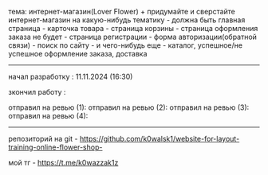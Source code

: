 тема: интернет-магазин(Lover Flower)
		+	придумайте и сверстайте интернет-магазин на какую-нибудь тематику
		-	должна быть главная страница
		-	карточка товара
		-	страница корзины
		-	страница оформления заказа
	     не будет - страница регистрации
		-	форма авторизации(обратной связи)
		-	поиск по сайту
		-	и чего-нибудь еще - каталог, успешное/не успешное оформление заказа, доставка
___________________________________________________________________________________________________________________________
начал разработку : 11.11.2024 (16:30)

зкончил работу : 

отправил на ревью (1):
отправил на ревью (2):
отправил на ревью (3):
отправил на ревью (4):
___________________________________________________________________________________________________________________________
репозиторий на git - https://github.com/k0walsk1/website-for-layout-training-online-flower-shop-

мой тг - https://t.me/k0wazzak1z

